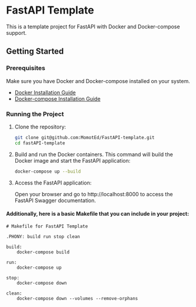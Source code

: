 # FastAPI Template

This is a template project for FastAPI with Docker and Docker-compose support.

## Getting Started

### Prerequisites

Make sure you have Docker and Docker-compose installed on your system.

- [Docker Installation Guide](https://docs.docker.com/get-docker/)
- [Docker-compose Installation Guide](https://docs.docker.com/compose/install/)

### Running the Project

1. Clone the repository:

   ```bash
   git clone git@github.com:MomotEd/FastAPI-template.git
   cd fastAPI-template

2. Build and run the Docker containers. This command will build the Docker image and start the FastAPI application:

   ```bash
   docker-compose up --build


3. Access the FastAPI application:

    Open your browser and go to http://localhost:8000 to access the FastAPI Swagger documentation.



#### Additionally, here is a basic Makefile that you can include in your project:

```make
# Makefile for FastAPI Template

.PHONY: build run stop clean

build:
	docker-compose build

run:
	docker-compose up

stop:
	docker-compose down

clean:
	docker-compose down --volumes --remove-orphans
